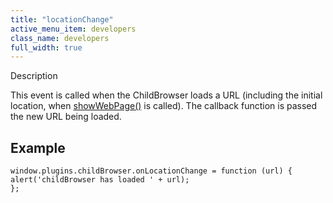 ```yaml
---
title: "locationChange"
active_menu_item: developers
class_name: developers
full_width: true
---
```



Description

This event is called when the ChildBrowser loads a URL (including the initial location, when [showWebPage()](../methods/showwebpage.htm) is called). The callback function is passed the new URL being loaded.

## Example

    window.plugins.childBrowser.onLocationChange = function (url) {
    alert('childBrowser has loaded ' + url);
    };
   

